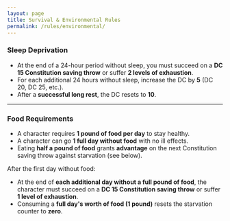 ```yaml
---
layout: page
title: Survival & Environmental Rules
permalink: /rules/environmental/
---
```


### **Sleep Deprivation**
- At the end of a 24-hour period without sleep, you must succeed on a **DC 15 Constitution saving throw** or suffer **2 levels of exhaustion**.
- For each additional 24 hours without sleep, increase the DC by **5** (DC 20, DC 25, etc.).
- After a **successful long rest**, the DC resets to **10**.

---

### **Food Requirements**
- A character requires **1 pound of food per day** to stay healthy.
- A character can go **1 full day without food** with no ill effects.
- Eating **half a pound of food** grants **advantage** on the next Constitution saving throw against starvation (see below).

After the first day without food:
- At the end of **each additional day without a full pound of food**, the character must succeed on a **DC 15 Constitution saving throw** or suffer **1 level of exhaustion**.
- Consuming a **full day's worth of food (1 pound)** resets the starvation counter to **zero**.

